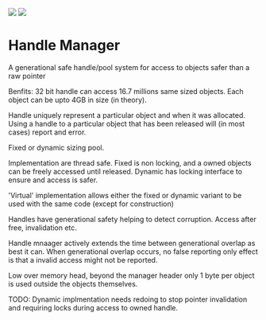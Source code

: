 ![](https://github.com/DeanoC/al2o3_handle/Build/badge.svg)
![](https://github.com/DeanoC/al2o3_handle/Test/badge.svg)


# Handle Manager
A generational safe handle/pool system for access to objects safer than a raw pointer

Benfits:
32 bit handle can access 16.7 millions same sized objects.
Each object can be upto 4GB in size (in theory).

Handle uniquely represent a particular object and when it was allocated.
Using a handle to a particular object that has been released will (in most cases)
report and error.

Fixed or dynamic sizing pool. 

Implementation are thread safe.
Fixed is non locking, and a owned objects can be freely
accessed until released.
Dynamic has locking interface to ensure and access is safer.

'Virtual' implementation allows either the fixed or dynamic
variant to be used with the same code (except for construction)

Handles have generational safety helping to detect corruption.
Access after free, invalidation etc.

Handle mnaager actively extends the time between generational
overlap as best it can. When generational overlap occurs, no false reporting
only effect is that a invalid access might not be reported.

Low over memory head, beyond the manager header only 1 byte per object is used 
outside the objects themselves.

TODO: Dynamic implmentation needs redoing to stop pointer invalidation and
requiring locks during access to owned handle.
